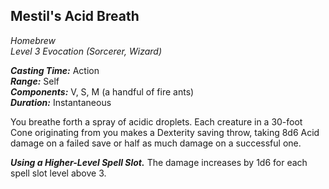 ## Mestil's Acid Breath
*Homebrew*  
*Level 3 Evocation (Sorcerer, Wizard)*

***Casting Time:*** Action  
***Range:*** Self  
***Components:*** V, S, M (a handful of fire ants)  
***Duration:*** Instantaneous

You breathe forth a spray of acidic droplets. Each creature in a 30-foot Cone originating from you makes a Dexterity saving throw, taking 8d6 Acid damage on a failed save or half as much damage on a successful one.

***Using a Higher-Level Spell Slot.*** The damage increases by 1d6 for each spell slot level above 3.